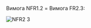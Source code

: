 Вимога NFR1.2 = Вимога FR2.3:


![NFR2 3](https://github.com/oleksandrblazhko/ai-213-borovik/assets/66260361/60b51b12-9f1f-46e5-9fc0-a651ac9bfbc8)
